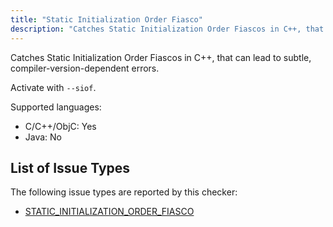 ```yaml
---
title: "Static Initialization Order Fiasco"
description: "Catches Static Initialization Order Fiascos in C++, that can lead to subtle, compiler-version-dependent errors."
---
```


Catches Static Initialization Order Fiascos in C++, that can lead to subtle, compiler-version-dependent errors.

Activate with `--siof`.

Supported languages:
- C/C++/ObjC: Yes
- Java: No



## List of Issue Types

The following issue types are reported by this checker:
- [STATIC_INITIALIZATION_ORDER_FIASCO](/docs/all-issue-types#static_initialization_order_fiasco)
